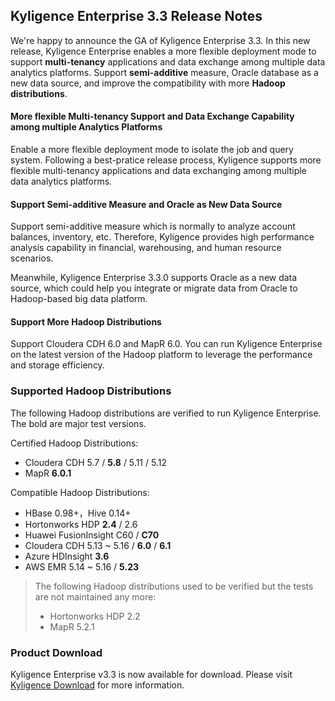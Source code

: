 ## Kyligence Enterprise 3.3 Release Notes

We're happy to announce the GA of Kyligence Enterprise 3.3. In this new release, Kyligence Enterprise enables a more flexible deployment mode to support **multi-tenancy** applications and data exchange among multiple data analytics platforms. Support **semi-additive** measure, Oracle database as a new data source, and improve the compatibility with more **Hadoop distributions**.



#### More flexible Multi-tenancy Support and Data Exchange Capability among multiple Analytics Platforms

Enable a more flexible deployment mode to isolate the job and query system. Following a best-pratice release process, Kyligence supports more flexible multi-tenancy applications and data exchanging among multiple data analytics platforms. 



#### Support Semi-additive Measure and Oracle as New Data Source ####

Support semi-additive measure which is normally to analyze account balances, inventory, etc. Therefore, Kyligence provides  high performance analysis capability in financial, warehousing, and human resource scenarios.

Meanwhile, Kyligence Enterprise 3.3.0 supports Oracle as a new data source, which could help you integrate or migrate data from Oracle to Hadoop-based big data platform. 



#### Support More Hadoop Distributions

Support Cloudera CDH 6.0 and MapR 6.0. You can run Kyligence Enterprise on the latest version of the Hadoop platform to leverage the performance and storage efficiency.



### Supported Hadoop Distributions ###

The following Hadoop distributions are verified to run Kyligence Enterprise. The bold are major test versions.

Certified Hadoop Distributions:

* Cloudera CDH 5.7 / **5.8** / 5.11 / 5.12
* MapR  **6.0.1**

Compatible Hadoop Distributions:

* HBase 0.98+，Hive 0.14+
* Hortonworks HDP **2.4** / 2.6
* Huawei FusionInsight C60 / **C70**
* Cloudera CDH 5.13 ~ 5.16 / **6.0** / **6.1**
* Azure HDInsight **3.6**
* AWS EMR 5.14 ~ 5.16 / **5.23**

> The following Hadoop distributions used to be verified but the tests are not maintained any more:
>
> - Hortonworks HDP 2.2
> - MapR 5.2.1

### Product Download

Kyligence Enterprise v3.3 is now available for download. Please visit [Kyligence Download](http://download.kyligence.io/) for more information.
